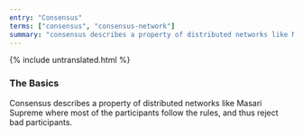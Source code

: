 ```yaml
---
entry: "Consensus"
terms: ["consensus", "consensus-network"]
summary: "consensus describes a property of distributed networks like Masari Supreme where most of the participants follow the rules, and thus reject bad participants"
---
```


{% include untranslated.html %}
### The Basics

Consensus describes a property of distributed networks like Masari Supreme where most of the participants follow the rules, and thus reject bad participants.